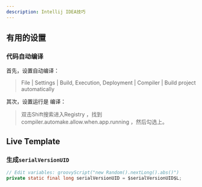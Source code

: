 ```yaml
---
description: Intellij IDEA技巧
---
```



## 有用的设置

### 代码自动编译

首先，设置自动编译：

> File | Settings | Build, Execution, Deployment | Compiler | Build project automatically

其次，设置运行是 编译：

> 双击Shift搜索进入Registry ，找到compiler.automake.allow.when.app.running ，然后勾选上。

## Live Template

### 生成`serialVersionUID`

```java
// Edit variables: groovyScript("new Random().nextLong().abs()")
private static final long serialVersionUID = $serialVersionUID$L;
```

